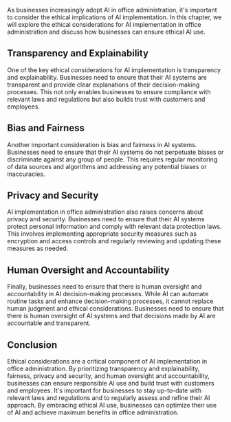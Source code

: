 
As businesses increasingly adopt AI in office administration, it's important to consider the ethical implications of AI implementation. In this chapter, we will explore the ethical considerations for AI implementation in office administration and discuss how businesses can ensure ethical AI use.

Transparency and Explainability
-------------------------------

One of the key ethical considerations for AI implementation is transparency and explainability. Businesses need to ensure that their AI systems are transparent and provide clear explanations of their decision-making processes. This not only enables businesses to ensure compliance with relevant laws and regulations but also builds trust with customers and employees.

Bias and Fairness
-----------------

Another important consideration is bias and fairness in AI systems. Businesses need to ensure that their AI systems do not perpetuate biases or discriminate against any group of people. This requires regular monitoring of data sources and algorithms and addressing any potential biases or inaccuracies.

Privacy and Security
--------------------

AI implementation in office administration also raises concerns about privacy and security. Businesses need to ensure that their AI systems protect personal information and comply with relevant data protection laws. This involves implementing appropriate security measures such as encryption and access controls and regularly reviewing and updating these measures as needed.

Human Oversight and Accountability
----------------------------------

Finally, businesses need to ensure that there is human oversight and accountability in AI decision-making processes. While AI can automate routine tasks and enhance decision-making processes, it cannot replace human judgment and ethical considerations. Businesses need to ensure that there is human oversight of AI systems and that decisions made by AI are accountable and transparent.

Conclusion
----------

Ethical considerations are a critical component of AI implementation in office administration. By prioritizing transparency and explainability, fairness, privacy and security, and human oversight and accountability, businesses can ensure responsible AI use and build trust with customers and employees. It's important for businesses to stay up-to-date with relevant laws and regulations and to regularly assess and refine their AI approach. By embracing ethical AI use, businesses can optimize their use of AI and achieve maximum benefits in office administration.
